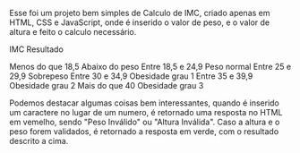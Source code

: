 Esse foi um projeto bem simples de Calculo de IMC, criado apenas em HTML, CSS e JavaScript, onde é inserido o valor de peso, e o valor de altura e feito o calculo necessário. 

IMC                                Resultado

Menos do que 18,5                  Abaixo do peso
Entre 18,5 e 24,9                  Peso normal
Entre 25 e 29,9                    Sobrepeso
Entre 30 e 34,9                    Obesidade grau 1
Entre 35 e 39,9                    Obesidade grau 2
Mais do que 40                     Obesidade grau 3

Podemos destacar algumas coisas bem interessantes, quando é inserido um caractere no lugar de um numero, é retornado uma resposta no HTML em vemelho, sendo "Peso Inválido" ou "Altura Inválida".
Caso a altura e o peso forem validados, é retornado a resposta em verde, com o resultado descrito a cima.
